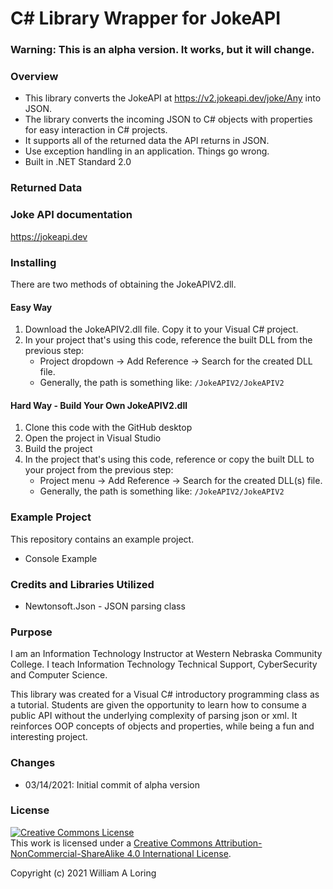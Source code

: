 # C# Library Wrapper for JokeAPI
### Warning: This is an alpha version. It works, but it will change.
### Overview
- This library converts the JokeAPI at https://v2.jokeapi.dev/joke/Any into JSON.
- The library converts the incoming JSON to C# objects with properties for easy interaction in C# projects.
- It supports all of the returned data the API returns in JSON.
- Use exception handling in an application. Things go wrong.
- Built in .NET Standard 2.0

### Returned Data

### Joke API documentation
https://jokeapi.dev

### Installing
There are two methods of obtaining the JokeAPIV2.dll.
#### Easy Way
1. Download the JokeAPIV2.dll file. Copy it to your Visual C# project.
2. In your project that's using this code, reference the built DLL from the previous step:
   - Project dropdown -> Add Reference -> Search for the created DLL file.
   - Generally, the path is something like: `/JokeAPIV2/JokeAPIV2`
#### Hard Way - Build Your Own JokeAPIV2.dll
1. Clone this code with the GitHub desktop
2. Open the project in Visual Studio
3. Build the project
4. In the project that's using this code, reference or copy the built DLL to your project from the previous step:
   - Project menu -> Add Reference -> Search for the created DLL(s) file.
   - Generally, the path is something like: `/JokeAPIV2/JokeAPIV2`

### Example Project
This repository contains an example project.
- Console Example

### Credits and Libraries Utilized
- Newtonsoft.Json - JSON parsing class

### Purpose
I am an Information Technology Instructor at Western Nebraska Community College. I teach Information Technology Technical Support, CyberSecurity and Computer Science.

This library was created for a Visual C# introductory programming class as a tutorial. Students are given the opportunity to learn how to consume a public API without the underlying complexity of parsing json or xml. It reinforces OOP concepts of objects and properties, while being a fun and interesting project.

### Changes
- 03/14/2021: Initial commit of alpha version

### License
<a rel="license" href="http://creativecommons.org/licenses/by-nc-sa/4.0/"><img alt="Creative Commons License" style="border-width:0" src="https://i.creativecommons.org/l/by-nc-sa/4.0/88x31.png" /></a><br />This work is licensed under a <a rel="license" href="http://creativecommons.org/licenses/by-nc-sa/4.0/">Creative Commons Attribution-NonCommercial-ShareAlike 4.0 International License</a>.

Copyright (c) 2021 William A Loring
